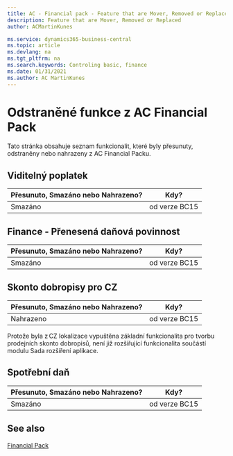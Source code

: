 ```yaml
---
title: AC - Financial pack - Feature that are Mover, Removed or Replaced | Microsoft Docs
description: Feature that are Mover, Removed or Replaced
author: ACMartinKunes

ms.service: dynamics365-business-central
ms.topic: article
ms.devlang: na
ms.tgt_pltfrm: na
ms.search.keywords: Controling basic, finance 
ms.date: 01/31/2021
ms.author: AC MartinKunes
---
```


# Odstraněné funkce z AC Financial Pack

Tato stránka obsahuje seznam funkcionalit, které byly přesunuty, odstraněny nebo nahrazeny z AC Financial Packu.

## Viditelný poplatek


| Přesunuto, Smazáno nebo Nahrazeno? | Kdy? |
|----|----|
| Smazáno | od verze BC15 |


## Finance - Přenesená daňová povinnost


| Přesunuto, Smazáno nebo Nahrazeno? | Kdy? |
|----|----|
| Smazáno | od verze BC15 |


## Skonto dobropisy pro CZ


| Přesunuto, Smazáno nebo Nahrazeno? | Kdy? |
|----|----|
| Nahrazeno | od verze BC15 |

Protože byla z CZ lokalizace vypuštěna základní funkcionalita pro tvorbu prodejních skonto dobropisů, není již rozšiřující funkcionalita součástí modulu Sada rozšíření aplikace.

## Spotřební daň

| Přesunuto, Smazáno nebo Nahrazeno? | Kdy? |
|----|----|
| Smazáno | od verze BC15 |

## See also
[Financial Pack](ac-finance-pack.md)